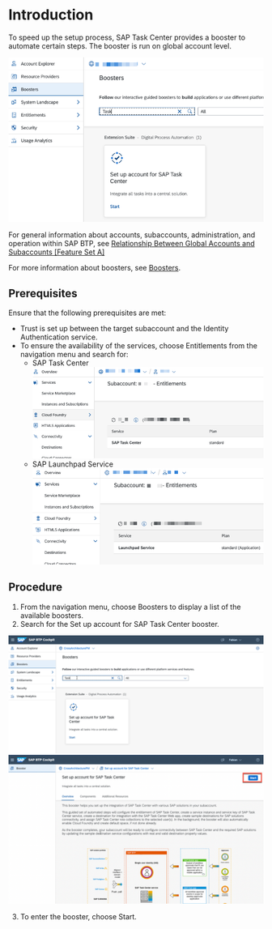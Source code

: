 # Introduction

To speed up the setup process, SAP Task Center provides a booster to automate certain steps.
The booster is run on global account level.

![btp booster](images/btp_booster.png)

For general information about accounts, subaccounts, administration, and operation within SAP BTP, see [Relationship Between Global Accounts and Subaccounts [Feature Set A]](https://help.sap.com/products/BTP/65de2977205c403bbc107264b8eccf4b/8ed4a705efa0431b910056c0acdbf377.html?version=Cloud#loioeeda449cf252418a97e0f7c9abd30b9a)

For more information about boosters, see [Boosters](https://help.sap.com/products/BTP/65de2977205c403bbc107264b8eccf4b/fb1b56148f834749a2bf51127421610b.html).

## Prerequisites

Ensure that the following prerequisites are met:

- Trust is set up between the target subaccount and the Identity Authentication service.
- To ensure the availability of the services, choose Entitlements from the navigation menu and search for:
    - SAP Task Center
    ![task center](images/tc_entitlement.png)
    - SAP Launchpad Service
    ![lp](images/lp_entitlement.png)

## Procedure

1. From the navigation menu, choose Boosters to display a list of the available boosters.
2. Search for the Set up account for SAP Task Center booster.

![btp booster procedure](images/btp_booster_procedure.png)
![btp booster start](images/btp_booster_start.png)

3. To enter the booster, choose Start.

